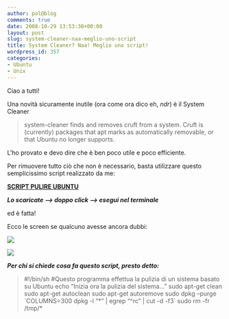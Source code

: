 ```yaml
---
author: pol@blog
comments: true
date: 2008-10-29 13:53:38+00:00
layout: post
slug: system-cleaner-naa-meglio-uno-script
title: System Cleaner? Naa! Meglio uno script!
wordpress_id: 357
categories:
- Ubuntu
- Unix
---
```


Ciao a tutti!

Una novità sicuramente inutile (ora come ora dico eh, _ndr_) è il System Cleaner


<blockquote>system-cleaner finds and removes cruft from a system. Cruft is
(currently) packages that apt marks as automatically removable, or
that Ubuntu no longer supports.</blockquote>


L'ho provato e devo dire che è ben poco utile e poco efficiente.

Per rimuovere tutto ciò che non è necessario, basta utilizzare questo semplicissimo script realizzato da me:


[**SCRIPT PULIRE UBUNTU**](http://www.fileden.com/files/2008/6/10/1953114/1pulire-ubuntu.sh)



**_Lo scaricate --> doppo click --> esegui nel terminale_**

ed è fatta!

Ecco le screen se qualcuno avesse ancora dubbi:

[![](http://www.allfreeportal.com/imghost/thumbs/789417Schermata.png)](http://www.allfreeportal.com/imghost/viewer.php?id=789417Schermata.png)

[![](http://www.allfreeportal.com/imghost/thumbs/45643Schermata-1.png)](http://www.allfreeportal.com/imghost/viewer.php?id=45643Schermata-1.png)

_**Per chi si chiede cosa fa questo script, presto detto:**_


<blockquote>#!/bin/sh
#Questo programma effettua la pulizia di un sistema basato su Ubuntu
echo “Inizia ora la pulizia del sistema...”
sudo apt-get clean
sudo apt-get autoclean
sudo apt-get autoremove
sudo dpkg –purge `COLUMNS=300 dpkg -l “*” | egrep “^rc” | cut -d -f3`
sudo rm -fr /tmp/*</blockquote>
